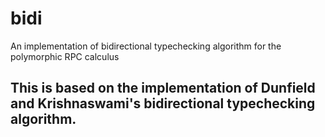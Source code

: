 # bidi


An implementation of bidirectional typechecking algorithm for the polymorphic RPC calculus

## This is based on the implementation of Dunfield and Krishnaswami's bidirectional typechecking algorithm.


